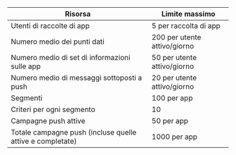 Risorsa|Limite massimo
---|---
Utenti di raccolte di app|5 per raccolta di app
Numero medio dei punti dati|200 per utente attivo/giorno
Numero medio di set di informazioni sulle app|50 per utente attivo/giorno
Numero medio di messaggi sottoposti a push|20 per utente attivo/giorno
Segmenti|100 per app
Criteri per ogni segmento|10
Campagne push attive|50 per app
Totale campagne push (incluse quelle attive e completate)|1000 per app

<!---HONumber=Oct15_HO3-->